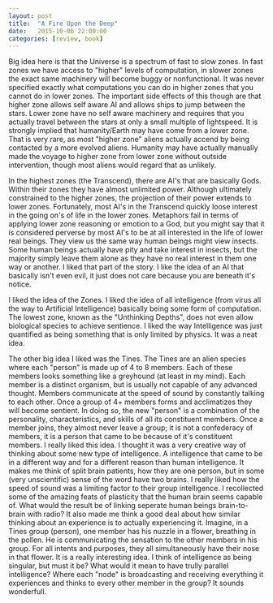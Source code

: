 ```yaml
---
layout: post
title:  "A Fire Upon the Deep"
date:   2015-10-06 22:00:00
categories: [review, book]
---
```


Big idea here is that the Universe is a spectrum of fast to slow zones. In fast zones we have access to "higher" levels of computation, in slower zones the exact same machinery will become buggy or nonfunctional. It was never specified exactly what computations you can do in higher zones that you cannot do in lower zones. The important side effects of this though are that higher zone allows self aware AI and allows ships to jump between the stars. Lower zone have no self aware machinery and requires that you actually travel between the stars at only a small multiple of lightspeed. It is strongly implied that humanity/Earth may have come from a lower zone. That is very rare, as most "higher zone" aliens actually accend by being contacted by a more evolved aliens. Humanity may have actually manually made the voyage to higher zone from lower zone without outside intervention, though most aliens would regard that as unlikely.

In the highest zones (the Transcend), there are AI's that are basically Gods. Within their zones they have almost unlimited power. Although ultimately constrained to the higher zones, the projection of their power extends to lower zones. Fortunately, most AI's in the Transcend quickly loose interest in the going on's of life in the lower zones. Metaphors fail in terms of applying lower zone reasoning or emotion to a God, but you might say that it is considered perverse by most AI's to be at all interested in the life of lower real beings. They view us the same way human beings might view insects. Some human beings actually have pity and take interest in insects, but the majority simply leave them alone as they have no real interest in them one way or another. I liked that part of the story. I like the idea of an AI that basically isn't even evil, it just does not care because you are beneath it's notice.

I liked the idea of the Zones. I liked the idea of all intelligence (from virus all the way to Artificial Intelligence) basically being some form of computation. The lowest zone, known as the "Unthinking Depths", does not even allow biological species to achieve sentience. I liked the way Intelligence was just quantified as being something that is only limited by physics. It was a neat idea.

The other big idea I liked was the Tines. The Tines are an alien species where each "person" is made up of 4 to 8 members. Each of these members looks something like a greyhound (at least in my mind). Each member is a distinct organism, but is usually not capable of any advanced thought. Members communicate at the speed of sound by constantly talking to each other. Once a group of 4+ members forms and acclimatizes they will become sentient. In doing so, the new "person" is a combination of the personality, characteristics, and skills of all its constituent members. Once a member joins, they almost never leave a group; it is not a confederacy of members, it is a person that came to be because of it's constituent members. I really liked this idea. I thought it was a very creative way of thinking about some new type of intelligence. A intelligence that came to be in a different way and for a different reason than human intelligence. It makes me think of split brain patients, how they are one person, but in some (very unscientific) sense of the word have two brains. I really liked how the speed of sound was a limiting factor to their group intelligence. I recollected some of the amazing feats of plasticity that the human brain seems capable of. What would the result be of linking seperate human beings brain-to-brain with radio? It also made me think a good deal about how similar thinking about an experience is to actually experiencing it. Imagine, in a Tines group (person), one member has his nuzzle in a flower, breathing in the pollen. He is communicating the sensation to the other members in his group. For all intents and purposes, they all simultaneously have their nose in that flower. It is a really interesting idea. I think of intelligence as being singular, but must it be? What would it mean to have trully parallel intelligence? Where each "node" is broadcasting and receiving everything it experiences and thinks to every other member in the group? It sounds wonderfull.